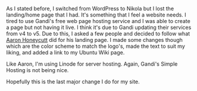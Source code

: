 <!--
.. title: Landing Page Now Live!
.. slug: landing-page-now-live
.. date: 2018-02-18 13:36:41 UTC-05:00
.. tags: news
.. category: 
.. link: 
.. description: 
.. type: text
-->

As I stated before, I switched from WordPress to Nikola but I lost the landing/home page that I had. It's something that I feel a website needs. I tired to use Gandi's free web page hosting service and I was able to create a page but not having it live. I think it's due to Gandi updating their services from v4 to v5. Due to this, I asked a few people and decided to follow what [Aaron Honeycutt](https://ahoneybun.net/) did for his landing page. I made some changes though which are the color scheme to match the logo's, made the text to suit my liking, and added a link to my Ubuntu Wiki page.

Like Aaron, I'm using Linode for server hosting. Again, Gandi's Simple Hosting is not being nice.

Hopefully this is the last major change I do for my site.
